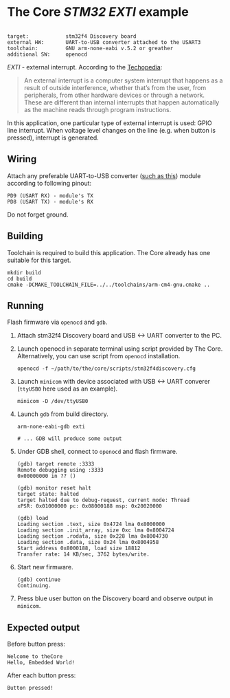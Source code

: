 # The Core _STM32 EXTI_ example

 ```

 target:            stm32f4 Discovery board
 external HW:       UART-to-USB converter attached to the USART3
 toolchain:         GNU arm-none-eabi v.5.2 or greather
 additional SW:     openocd
 ```

_EXTI_ - external interrupt.
According to the [Techopedia](https://www.techopedia.com/definition/7115/external-interrupt):
> An external interrupt is a computer system interrupt that happens as a result
of outside interference, whether that’s from the user, from peripherals,
from other hardware devices or through a network. These are different
than internal interrupts that happen automatically as the machine
reads through program instructions.

In this application, one particular type of external interrupt is used:
GPIO line interrupt. When voltage level changes on the line (e.g. when button is
pressed), interrupt is generated.

## Wiring

Attach any preferable UART-to-USB converter ([such as this](http://www.geekfactory.mx/wp-content/uploads/2013/06/converdidor_usb_ttl_rs232_pl_2303hx_01.jpg))
module according to following pinout:
```
PD9 (USART RX) - module's TX
PD8 (USART TX) - module's RX
```

Do not forget ground.

## Building

Toolchain is required to build this application. The Core already has one suitable
for this target.

```
mkdir build
cd build
cmake -DCMAKE_TOOLCHAIN_FILE=../../toolchains/arm-cm4-gnu.cmake ..
```

## Running

Flash firmware via `openocd` and `gdb`.

1. Attach stm32f4 Discovery board and USB <-> UART converter to the PC.
1. Launch openocd in separate terminal using script provided by The Core.
    Alternatively, you can use script from `openocd` installation.

    ```
    openocd -f ~/path/to/the/core/scripts/stm32f4discovery.cfg
    ```
1. Launch `minicom` with device associated with USB <-> UART converer
    (`ttyUSB0` here used as an example).

    ```
    minicom -D /dev/ttyUSB0
    ```

1. Launch `gdb` from build directory.

    ```
    arm-none-eabi-gdb exti

    # ... GDB will produce some output

    ```
1. Under GDB shell, connect to `openocd` and flash firmware.

    ```
    (gdb) target remote :3333
    Remote debugging using :3333
    0x00000000 in ?? ()

    (gdb) monitor reset halt
    target state: halted
    target halted due to debug-request, current mode: Thread
    xPSR: 0x01000000 pc: 0x08000188 msp: 0x20020000

    (gdb) load
    Loading section .text, size 0x4724 lma 0x8000000
    Loading section .init_array, size 0xc lma 0x8004724
    Loading section .rodata, size 0x228 lma 0x8004730
    Loading section .data, size 0x24 lma 0x8004958
    Start address 0x8000188, load size 18812
    Transfer rate: 14 KB/sec, 3762 bytes/write.

    ```

1. Start new firmware.

    ```
    (gdb) continue
    Continuing.

    ```

1. Press blue user button on the Discovery board and observe output in `minicom`.

## Expected output

Before button press:
```
Welcome to theCore
Hello, Embedded World!
```

After each button press:
```
Button pressed!
```



